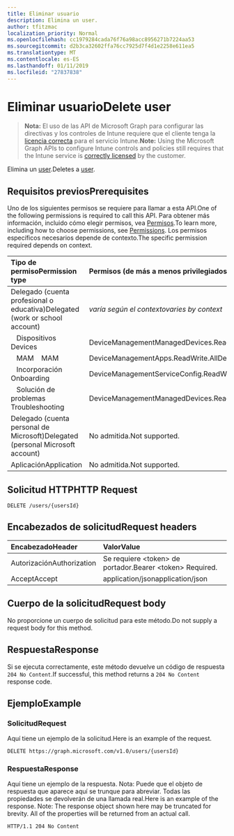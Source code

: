 ```yaml
---
title: Eliminar usuario
description: Elimina un user.
author: tfitzmac
localization_priority: Normal
ms.openlocfilehash: cc1979284cada76f76a98acc8956271b7224aa53
ms.sourcegitcommit: d2b3ca32602ffa76cc7925d7f4d1e2258e611ea5
ms.translationtype: MT
ms.contentlocale: es-ES
ms.lasthandoff: 01/11/2019
ms.locfileid: "27837838"
---
```

# <a name="delete-user"></a><span data-ttu-id="d1262-103">Eliminar usuario</span><span class="sxs-lookup"><span data-stu-id="d1262-103">Delete user</span></span>

> <span data-ttu-id="d1262-104">**Nota:** El uso de las API de Microsoft Graph para configurar las directivas y los controles de Intune requiere que el cliente tenga la [licencia correcta](https://go.microsoft.com/fwlink/?linkid=839381) para el servicio Intune.</span><span class="sxs-lookup"><span data-stu-id="d1262-104">**Note:** Using the Microsoft Graph APIs to configure Intune controls and policies still requires that the Intune service is [correctly licensed](https://go.microsoft.com/fwlink/?linkid=839381) by the customer.</span></span>

<span data-ttu-id="d1262-105">Elimina un [user](../resources/intune-shared-user.md).</span><span class="sxs-lookup"><span data-stu-id="d1262-105">Deletes a [user](../resources/intune-shared-user.md).</span></span>
## <a name="prerequisites"></a><span data-ttu-id="d1262-106">Requisitos previos</span><span class="sxs-lookup"><span data-stu-id="d1262-106">Prerequisites</span></span>
<span data-ttu-id="d1262-107">Uno de los siguientes permisos se requiere para llamar a esta API.</span><span class="sxs-lookup"><span data-stu-id="d1262-107">One of the following permissions is required to call this API.</span></span> <span data-ttu-id="d1262-108">Para obtener más información, incluido cómo elegir permisos, vea [Permisos](/graph/permissions-reference).</span><span class="sxs-lookup"><span data-stu-id="d1262-108">To learn more, including how to choose permissions, see [Permissions](/graph/permissions-reference).</span></span>  <span data-ttu-id="d1262-109">Los permisos específicos necesarios depende de contexto.</span><span class="sxs-lookup"><span data-stu-id="d1262-109">The specific permission required depends on context.</span></span>

|<span data-ttu-id="d1262-110">Tipo de permiso</span><span class="sxs-lookup"><span data-stu-id="d1262-110">Permission type</span></span>|<span data-ttu-id="d1262-111">Permisos (de más a menos privilegiados)</span><span class="sxs-lookup"><span data-stu-id="d1262-111">Permissions (from most to least privileged)</span></span>|
|:---|:---|
|<span data-ttu-id="d1262-112">Delegado (cuenta profesional o educativa)</span><span class="sxs-lookup"><span data-stu-id="d1262-112">Delegated (work or school account)</span></span>| <span data-ttu-id="d1262-113">_varía según el contexto_</span><span class="sxs-lookup"><span data-stu-id="d1262-113">_varies by context_</span></span>|
| <span data-ttu-id="d1262-114">&nbsp;&nbsp; Dispositivos</span><span class="sxs-lookup"><span data-stu-id="d1262-114">&nbsp; &nbsp; Devices</span></span> | <span data-ttu-id="d1262-115">DeviceManagementManagedDevices.ReadWrite.All</span><span class="sxs-lookup"><span data-stu-id="d1262-115">DeviceManagementManagedDevices.ReadWrite.All</span></span> |
| <span data-ttu-id="d1262-116">&nbsp;&nbsp; MAM</span><span class="sxs-lookup"><span data-stu-id="d1262-116">&nbsp; &nbsp; MAM</span></span> | <span data-ttu-id="d1262-117">DeviceManagementApps.ReadWrite.All</span><span class="sxs-lookup"><span data-stu-id="d1262-117">DeviceManagementApps.ReadWrite.All</span></span> |
| <span data-ttu-id="d1262-118">&nbsp;&nbsp; Incorporación</span><span class="sxs-lookup"><span data-stu-id="d1262-118">&nbsp; &nbsp; Onboarding</span></span> | <span data-ttu-id="d1262-119">DeviceManagementServiceConfig.ReadWrite.All</span><span class="sxs-lookup"><span data-stu-id="d1262-119">DeviceManagementServiceConfig.ReadWrite.All</span></span> |
| <span data-ttu-id="d1262-120">&nbsp;&nbsp; Solución de problemas</span><span class="sxs-lookup"><span data-stu-id="d1262-120">&nbsp; &nbsp; Troubleshooting</span></span> | <span data-ttu-id="d1262-121">DeviceManagementManagedDevices.ReadWrite.All</span><span class="sxs-lookup"><span data-stu-id="d1262-121">DeviceManagementManagedDevices.ReadWrite.All</span></span> |
|<span data-ttu-id="d1262-122">Delegado (cuenta personal de Microsoft)</span><span class="sxs-lookup"><span data-stu-id="d1262-122">Delegated (personal Microsoft account)</span></span>|<span data-ttu-id="d1262-123">No admitida.</span><span class="sxs-lookup"><span data-stu-id="d1262-123">Not supported.</span></span>|
|<span data-ttu-id="d1262-124">Aplicación</span><span class="sxs-lookup"><span data-stu-id="d1262-124">Application</span></span>|<span data-ttu-id="d1262-125">No admitida.</span><span class="sxs-lookup"><span data-stu-id="d1262-125">Not supported.</span></span>|

## <a name="http-request"></a><span data-ttu-id="d1262-126">Solicitud HTTP</span><span class="sxs-lookup"><span data-stu-id="d1262-126">HTTP Request</span></span>
<!-- {
  "blockType": "ignored"
}
-->
``` http
DELETE /users/{usersId}
```

## <a name="request-headers"></a><span data-ttu-id="d1262-127">Encabezados de solicitud</span><span class="sxs-lookup"><span data-stu-id="d1262-127">Request headers</span></span>
|<span data-ttu-id="d1262-128">Encabezado</span><span class="sxs-lookup"><span data-stu-id="d1262-128">Header</span></span>|<span data-ttu-id="d1262-129">Valor</span><span class="sxs-lookup"><span data-stu-id="d1262-129">Value</span></span>|
|:---|:---|
|<span data-ttu-id="d1262-130">Autorización</span><span class="sxs-lookup"><span data-stu-id="d1262-130">Authorization</span></span>|<span data-ttu-id="d1262-131">Se requiere &lt;token&gt; de portador.</span><span class="sxs-lookup"><span data-stu-id="d1262-131">Bearer &lt;token&gt; Required.</span></span>|
|<span data-ttu-id="d1262-132">Accept</span><span class="sxs-lookup"><span data-stu-id="d1262-132">Accept</span></span>|<span data-ttu-id="d1262-133">application/json</span><span class="sxs-lookup"><span data-stu-id="d1262-133">application/json</span></span>|

## <a name="request-body"></a><span data-ttu-id="d1262-134">Cuerpo de la solicitud</span><span class="sxs-lookup"><span data-stu-id="d1262-134">Request body</span></span>
<span data-ttu-id="d1262-135">No proporcione un cuerpo de solicitud para este método.</span><span class="sxs-lookup"><span data-stu-id="d1262-135">Do not supply a request body for this method.</span></span>

## <a name="response"></a><span data-ttu-id="d1262-136">Respuesta</span><span class="sxs-lookup"><span data-stu-id="d1262-136">Response</span></span>
<span data-ttu-id="d1262-137">Si se ejecuta correctamente, este método devuelve un código de respuesta `204 No Content`.</span><span class="sxs-lookup"><span data-stu-id="d1262-137">If successful, this method returns a `204 No Content` response code.</span></span>

## <a name="example"></a><span data-ttu-id="d1262-138">Ejemplo</span><span class="sxs-lookup"><span data-stu-id="d1262-138">Example</span></span>

### <a name="request"></a><span data-ttu-id="d1262-139">Solicitud</span><span class="sxs-lookup"><span data-stu-id="d1262-139">Request</span></span>
<span data-ttu-id="d1262-140">Aquí tiene un ejemplo de la solicitud.</span><span class="sxs-lookup"><span data-stu-id="d1262-140">Here is an example of the request.</span></span>

``` http
DELETE https://graph.microsoft.com/v1.0/users/{usersId}
```

### <a name="response"></a><span data-ttu-id="d1262-141">Respuesta</span><span class="sxs-lookup"><span data-stu-id="d1262-141">Response</span></span>
<span data-ttu-id="d1262-p102">Aquí tiene un ejemplo de la respuesta. Nota: Puede que el objeto de respuesta que aparece aquí se trunque para abreviar. Todas las propiedades se devolverán de una llamada real.</span><span class="sxs-lookup"><span data-stu-id="d1262-p102">Here is an example of the response. Note: The response object shown here may be truncated for brevity. All of the properties will be returned from an actual call.</span></span>

``` http
HTTP/1.1 204 No Content
```



